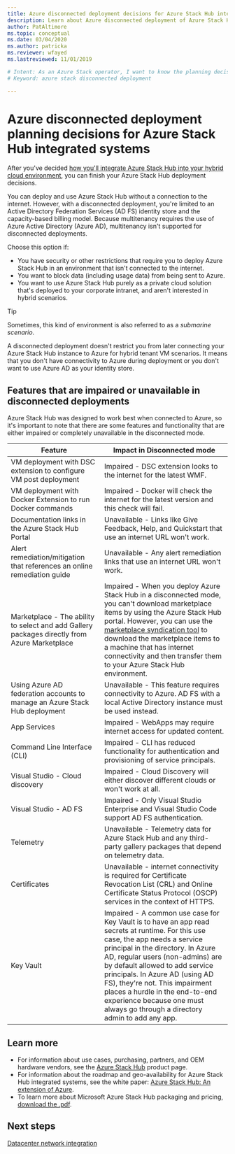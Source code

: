 ```yaml
---
title: Azure disconnected deployment decisions for Azure Stack Hub integrated systems 
description: Learn about Azure disconnected deployment of Azure Stack Hub integrated systems and the planning decisions to consider.
author: PatAltimore
ms.topic: conceptual
ms.date: 03/04/2020
ms.author: patricka
ms.reviewer: wfayed
ms.lastreviewed: 11/01/2019

# Intent: As an Azure Stack operator, I want to know the planning decisions for deploying Azure Stack integrated systems disconnected from Azure.
# Keyword: azure stack disconnected deployment

---
```



# Azure disconnected deployment planning decisions for Azure Stack Hub integrated systems
After you've decided [how you'll integrate Azure Stack Hub into your hybrid cloud environment](azure-stack-connection-models.md), you can finish your Azure Stack Hub deployment decisions.

You can deploy and use Azure Stack Hub without a connection to the internet. However, with a disconnected deployment, you're limited to an Active Directory Federation Services (AD FS) identity store and the capacity-based billing model. Because multitenancy requires the use of Azure Active Directory (Azure AD), multitenancy isn't supported for disconnected deployments.

Choose this option if:
- You have security or other restrictions that require you to deploy Azure Stack Hub in an environment that isn't connected to the internet.
- You want to block data (including usage data) from being sent to Azure.
- You want to use Azure Stack Hub purely as a private cloud solution that's deployed to your corporate intranet, and aren't interested in hybrid scenarios.

> [!TIP]
> Sometimes, this kind of environment is also referred to as a *submarine scenario*.

A disconnected deployment doesn't restrict you from later connecting your Azure Stack Hub instance to Azure for hybrid tenant VM scenarios. It means that you don't have connectivity to Azure during deployment or you don't want to use Azure AD as your identity store.

## Features that are impaired or unavailable in disconnected deployments 
Azure Stack Hub was designed to work best when connected to Azure, so it's important to note that there are some features and functionality that are either impaired or completely unavailable in the disconnected mode.

|Feature|Impact in Disconnected mode|
|-----|-----|
|VM deployment with DSC extension to configure VM post deployment|Impaired - DSC extension looks to the internet for the latest WMF.|
|VM deployment with Docker Extension to run Docker commands|Impaired - Docker will check the internet for the latest version and this check will fail.|
|Documentation links in the Azure Stack Hub Portal|Unavailable - Links like Give Feedback, Help, and Quickstart that use an internet URL won't work.|
|Alert remediation/mitigation that references an online remediation guide|Unavailable - Any alert remediation links that use an internet URL won't work.|
|Marketplace - The ability to select and add Gallery packages directly from Azure Marketplace|Impaired - When you deploy Azure Stack Hub in a disconnected mode, you can't download marketplace items by using the Azure Stack Hub portal. However, you can use the [marketplace syndication tool](azure-stack-download-azure-marketplace-item.md) to download the marketplace items to a machine that has internet connectivity and then transfer them to your Azure Stack Hub environment.|
|Using Azure AD federation accounts to manage an Azure Stack Hub deployment|Unavailable - This feature requires connectivity to Azure. AD FS with a local Active Directory instance must be used instead.|
|App Services|Impaired - WebApps may require internet access for updated content.|
|Command Line Interface (CLI)|Impaired - CLI has reduced functionality for authentication and provisioning of service principals.|
|Visual Studio - Cloud discovery|Impaired - Cloud Discovery will either discover different clouds or won't work at all.|
|Visual Studio - AD FS|Impaired - Only Visual Studio Enterprise and Visual Studio Code support AD FS authentication.
Telemetry|Unavailable - Telemetry data for Azure Stack Hub and any third-party gallery packages that depend on telemetry data.|
|Certificates|Unavailable - internet connectivity is required for Certificate Revocation List (CRL) and Online Certificate Status Protocol (OSCP) services in the context of HTTPS.|
|Key Vault|Impaired - A common use case for Key Vault is to have an app read secrets at runtime. For this use case, the app needs a service principal in the directory. In Azure AD, regular users (non-admins) are by default allowed to add service principals. In Azure AD (using AD FS), they're not. This impairment places a hurdle in the end-to-end experience because one must always go through a directory admin to add any app.

## Learn more
- For information about use cases, purchasing, partners, and OEM hardware vendors, see the [Azure Stack Hub](https://azure.microsoft.com/overview/azure-stack/) product page.
- For information about the roadmap and geo-availability for Azure Stack Hub integrated systems, see the white paper: [Azure Stack Hub: An extension of Azure](https://azure.microsoft.com/resources/azure-stack-an-extension-of-azure/). 
- To learn more about Microsoft Azure Stack Hub packaging and pricing, [download the .pdf](https://azure.microsoft.com/mediahandler/files/resourcefiles/5bc3f30c-cd57-4513-989e-056325eb95e1/Azure-Stack-packaging-and-pricing-datasheet.pdf). 

## Next steps
[Datacenter network integration](azure-stack-network.md)
